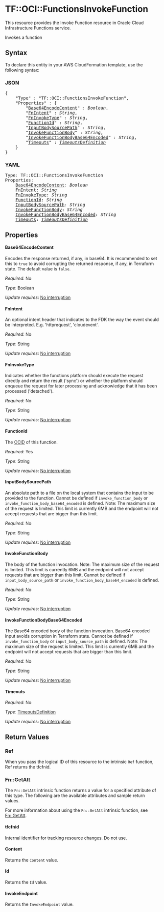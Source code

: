 # TF::OCI::FunctionsInvokeFunction

This resource provides the Invoke Function resource in Oracle Cloud Infrastructure Functions service.

Invokes a function

## Syntax

To declare this entity in your AWS CloudFormation template, use the following syntax:

### JSON

<pre>
{
    "Type" : "TF::OCI::FunctionsInvokeFunction",
    "Properties" : {
        "<a href="#base64encodecontent" title="Base64EncodeContent">Base64EncodeContent</a>" : <i>Boolean</i>,
        "<a href="#fnintent" title="FnIntent">FnIntent</a>" : <i>String</i>,
        "<a href="#fninvoketype" title="FnInvokeType">FnInvokeType</a>" : <i>String</i>,
        "<a href="#functionid" title="FunctionId">FunctionId</a>" : <i>String</i>,
        "<a href="#inputbodysourcepath" title="InputBodySourcePath">InputBodySourcePath</a>" : <i>String</i>,
        "<a href="#invokefunctionbody" title="InvokeFunctionBody">InvokeFunctionBody</a>" : <i>String</i>,
        "<a href="#invokefunctionbodybase64encoded" title="InvokeFunctionBodyBase64Encoded">InvokeFunctionBodyBase64Encoded</a>" : <i>String</i>,
        "<a href="#timeouts" title="Timeouts">Timeouts</a>" : <i><a href="timeoutsdefinition.md">TimeoutsDefinition</a></i>
    }
}
</pre>

### YAML

<pre>
Type: TF::OCI::FunctionsInvokeFunction
Properties:
    <a href="#base64encodecontent" title="Base64EncodeContent">Base64EncodeContent</a>: <i>Boolean</i>
    <a href="#fnintent" title="FnIntent">FnIntent</a>: <i>String</i>
    <a href="#fninvoketype" title="FnInvokeType">FnInvokeType</a>: <i>String</i>
    <a href="#functionid" title="FunctionId">FunctionId</a>: <i>String</i>
    <a href="#inputbodysourcepath" title="InputBodySourcePath">InputBodySourcePath</a>: <i>String</i>
    <a href="#invokefunctionbody" title="InvokeFunctionBody">InvokeFunctionBody</a>: <i>String</i>
    <a href="#invokefunctionbodybase64encoded" title="InvokeFunctionBodyBase64Encoded">InvokeFunctionBodyBase64Encoded</a>: <i>String</i>
    <a href="#timeouts" title="Timeouts">Timeouts</a>: <i><a href="timeoutsdefinition.md">TimeoutsDefinition</a></i>
</pre>

## Properties

#### Base64EncodeContent

Encodes the response returned, if any, in base64. It is recommended to set this to `true` to avoid corrupting the returned response, if any, in Terraform state. The default value is `false`.

_Required_: No

_Type_: Boolean

_Update requires_: [No interruption](https://docs.aws.amazon.com/AWSCloudFormation/latest/UserGuide/using-cfn-updating-stacks-update-behaviors.html#update-no-interrupt)

#### FnIntent

An optional intent header that indicates to the FDK the way the event should be interpreted. E.g. 'httprequest', 'cloudevent'.

_Required_: No

_Type_: String

_Update requires_: [No interruption](https://docs.aws.amazon.com/AWSCloudFormation/latest/UserGuide/using-cfn-updating-stacks-update-behaviors.html#update-no-interrupt)

#### FnInvokeType

Indicates whether the functions platform should execute the request directly and return the result ('sync') or whether the platform should enqueue the request for later processing and acknowledge that it has been processed ('detached').

_Required_: No

_Type_: String

_Update requires_: [No interruption](https://docs.aws.amazon.com/AWSCloudFormation/latest/UserGuide/using-cfn-updating-stacks-update-behaviors.html#update-no-interrupt)

#### FunctionId

The [OCID](https://docs.cloud.oracle.com/iaas/Content/General/Concepts/identifiers.htm) of this function.

_Required_: Yes

_Type_: String

_Update requires_: [No interruption](https://docs.aws.amazon.com/AWSCloudFormation/latest/UserGuide/using-cfn-updating-stacks-update-behaviors.html#update-no-interrupt)

#### InputBodySourcePath

An absolute path to a file on the local system that contains the input to be provided to the function. Cannot be defined if `invoke_function_body` or `invoke_function_body_base64_encoded` is defined. Note: The maximum size of the request is limited. This limit is currently 6MB and the endpoint will not accept requests that are bigger than this limit.

_Required_: No

_Type_: String

_Update requires_: [No interruption](https://docs.aws.amazon.com/AWSCloudFormation/latest/UserGuide/using-cfn-updating-stacks-update-behaviors.html#update-no-interrupt)

#### InvokeFunctionBody

The body of the function invocation. Note: The maximum size of the request is limited. This limit is currently 6MB and the endpoint will not accept requests that are bigger than this limit. Cannot be defined if `input_body_source_path` or `invoke_function_body_base64_encoded` is defined.

_Required_: No

_Type_: String

_Update requires_: [No interruption](https://docs.aws.amazon.com/AWSCloudFormation/latest/UserGuide/using-cfn-updating-stacks-update-behaviors.html#update-no-interrupt)

#### InvokeFunctionBodyBase64Encoded

The Base64 encoded body of the function invocation. Base64 encoded input avoids corruption in Terraform state. Cannot be defined if `invoke_function_body` or `input_body_source_path` is defined. Note: The maximum size of the request is limited. This limit is currently 6MB and the endpoint will not accept requests that are bigger than this limit.

_Required_: No

_Type_: String

_Update requires_: [No interruption](https://docs.aws.amazon.com/AWSCloudFormation/latest/UserGuide/using-cfn-updating-stacks-update-behaviors.html#update-no-interrupt)

#### Timeouts

_Required_: No

_Type_: <a href="timeoutsdefinition.md">TimeoutsDefinition</a>

_Update requires_: [No interruption](https://docs.aws.amazon.com/AWSCloudFormation/latest/UserGuide/using-cfn-updating-stacks-update-behaviors.html#update-no-interrupt)

## Return Values

### Ref

When you pass the logical ID of this resource to the intrinsic `Ref` function, Ref returns the tfcfnid.

### Fn::GetAtt

The `Fn::GetAtt` intrinsic function returns a value for a specified attribute of this type. The following are the available attributes and sample return values.

For more information about using the `Fn::GetAtt` intrinsic function, see [Fn::GetAtt](https://docs.aws.amazon.com/AWSCloudFormation/latest/UserGuide/intrinsic-function-reference-getatt.html).

#### tfcfnid

Internal identifier for tracking resource changes. Do not use.

#### Content

Returns the <code>Content</code> value.

#### Id

Returns the <code>Id</code> value.

#### InvokeEndpoint

Returns the <code>InvokeEndpoint</code> value.

